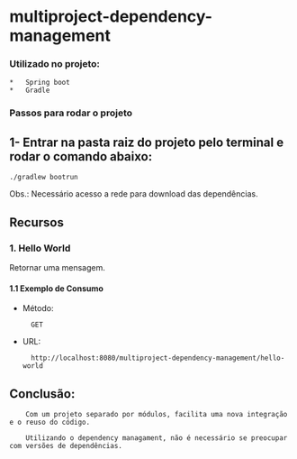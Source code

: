 # multiproject-dependency-management

### Utilizado no projeto:
    *   Spring boot
    *   Gradle

### Passos para rodar o projeto
## 1- Entrar na pasta raiz do projeto pelo terminal e rodar o comando abaixo:
    ./gradlew bootrun

Obs.: Necessário acesso a rede para download das dependências.

## Recursos

### 1. Hello World

Retornar uma mensagem.

#### 1.1 Exemplo de Consumo
* Método:
 
        GET
        
* URL:

        http://localhost:8080/multiproject-dependency-management/hello-world
    
## Conclusão:

        Com um projeto separado por módulos, facilita uma nova integração e o reuso do código.
        
        Utilizando o dependency managament, não é necessário se preocupar com versões de dependências.